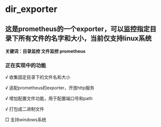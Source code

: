 # dir_exporter
## 这是prometheus的一个exporter，可以监控指定目录下所有文件的名字和大小，当前仅支持linux系统

**关键词：目录监控 文件监控 prometheus**

### 正在实现中的功能
√ 收集固定目录下的文件名和大小

√ 适配prometheus的exporter，开放http服务

√ 增加配置文件功能，用于配置端口号和path

√ 打包成二进制文件

□ 支持windows系统